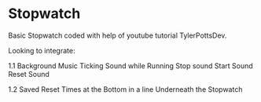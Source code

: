 # Stopwatch
Basic Stopwatch coded with help of youtube tutorial TylerPottsDev.

Looking to integrate:

1.1
Background Music
Ticking Sound while Running
Stop sound
Start Sound
Reset Sound

1.2 
Saved Reset Times at the Bottom in a line Underneath the Stopwatch
